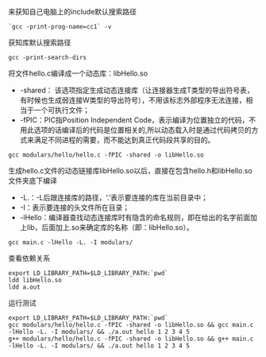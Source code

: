 来获知自己电脑上的include默认搜索路径  

```
`gcc -print-prog-name=cc1` -v
```

获知库默认搜索路径  

```
gcc -print-search-dirs
```

将文件hello.c编译成一个动态库：libHello.so

* -shared： 该选项指定生成动态连接库（让连接器生成T类型的导出符号表，有时候也生成弱连接W类型的导出符号），不用该标志外部程序无法连接，相当于一个可执行文件；
* -fPIC：PIC指Position Independent Code，表示编译为位置独立的代码，不用此选项的话编译后的代码是位置相关的,所以动态载入时是通过代码拷贝的方式来满足不同进程的需要，而不能达到真正代码段共享的目的。

```
gcc modulars/hello/hello.c -fPIC -shared -o libHello.so
```

生成hello.c文件的动态链接库libHello.so以后，直接在包含hello.h和libHello.so文件夹底下编译  

* -L.：-L后跟连接库的路径，‘.’表示要连接的库在当前目录中；
* -I：表示要连接的头文件所在目录；
* -lHello：编译器查找动态连接库时有隐含的命名规则，即在给出的名字前面加上lib，后面加上.so来确定库的名称（即：libHello.so）。

```
gcc main.c -lHello -L. -I modulars/
```

查看依赖关系  

```
export LD_LIBRARY_PATH=$LD_LIBRARY_PATH:`pwd`  
ldd libHello.so
ldd a.out
```

运行测试  

```
export LD_LIBRARY_PATH=$LD_LIBRARY_PATH:`pwd`
gcc modulars/hello/hello.c -fPIC -shared -o libHello.so && gcc main.c -lHello -L. -I modulars/ && ./a.out hello 1 2 3 4 5
g++ modulars/hello/hello.c -fPIC -shared -o libHello.so && g++ main.c -lHello -L. -I modulars/ && ./a.out hello 1 2 3 4 5
```



